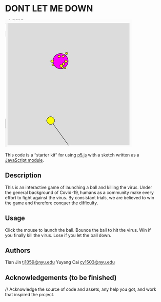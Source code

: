 # DONT LET ME DOWN

![Screenshot](screenshot.jpeg)

This code is a “starter kit” for using [p5.js](https://p5js.org) with a sketch
written as a [JavaScript
module](https://developer.mozilla.org/en-US/docs/Web/JavaScript/Guide/Modules).

## Description

This is an interactive game of launching a ball and killing the virus. Under the general background of Covid-19, humans as a community make every effort to fight against the virus. By consistant trials, we are believed to win the game and therefore conquer the difficulty.

## Usage

Click the mouse to launch the ball.
Bounce the ball to hit the virus.
Win if you finally kill the virus.
Lose if you let the ball down.

## Authors

Tian Jin tj1059@nyu.edu
Yuyang Cai cy1503@nyu.edu

## Acknowledgements (to be finished)

// Acknowledge the source of code and assets, any help you got, and work that inspired the project.
